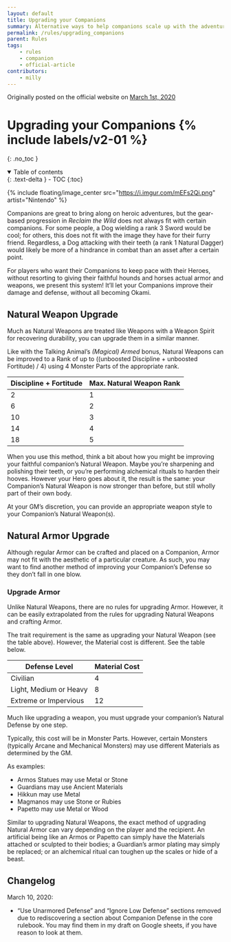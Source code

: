 ```yaml
---
layout: default
title: Upgrading your Companions
summary: Alternative ways to help companions scale up with the adventure
permalink: /rules/upgrading_companions
parent: Rules
tags:
    - rules
    - companion
    - official-article
contributors:
    - milly
---
```


Originally posted on the official website on [March 1st, 2020](https://reclaimthewild.net/index.php/2020/03/01/upgrading-your-companions/)

# Upgrading your Companions {% include labels/v2-01 %}
{: .no_toc }

<details open markdown="block">
  <summary>
    Table of contents
  </summary>
  {: .text-delta }
- TOC
{:toc}
</details>

{% include floating/image_center src="https://i.imgur.com/mEFs2Qi.png" artist="Nintendo" %}

Companions are great to bring along on heroic adventures, but the gear-based progression in *Reclaim the Wild* does not always fit with certain companions. For some people, a Dog wielding a rank 3 Sword would be cool; for others, this does not fit with the image they have for their furry friend. Regardless, a Dog attacking with their teeth (a rank 1 Natural Dagger) would likely be more of a hindrance in combat than an asset after a certain point.

For players who want their Companions to keep pace with their Heroes, without resorting to giving their faithful hounds and horses actual armor and weapons, we present this system! It’ll let your Companions improve their damage and defense, without all becoming Okami.

## Natural Weapon Upgrade

Much as Natural Weapons are treated like Weapons with a Weapon Spirit for recovering durability, you can upgrade them in a similar manner.

Like with the Talking Animal’s *(Magical) Armed* bonus, Natural Weapons can be improved to a Rank of up to ((unboosted Discipline + unboosted Fortitude) / 4) using 4 Monster Parts of the appropriate rank.

| Discipline + Fortitude | Max. Natural Weapon Rank |
|------------------------|--------------------------|
| 2                      | 1                        |
| 6                      | 2                        |
| 10                     | 3                        |
| 14                     | 4                        |
| 18                     | 5                        |

When you use this method, think a bit about how you might be improving your faithful companion’s Natural Weapon. Maybe you’re sharpening and polishing their teeth, or you’re performing alchemical rituals to harden their hooves. However your Hero goes about it, the result is the same: your Companion’s Natural Weapon is now stronger than before, but still wholly part of their own body.

At your GM’s discretion, you can provide an appropriate weapon style to your Companion’s Natural Weapon(s).

## Natural Armor Upgrade

Although regular Armor can be crafted and placed on a Companion, Armor may not fit with the aesthetic of a particular creature. As such, you may want to find another method of improving your Companion’s Defense so they don’t fall in one blow.

### Upgrade Armor

Unlike Natural Weapons, there are no rules for upgrading Armor. However, it can be easily extrapolated from the rules for upgrading Natural Weapons and crafting Armor.

The trait requirement is the same as upgrading your Natural Weapon (see the table above). However, the Material cost is different. See the table below.

| Defense Level          | Material Cost |
|------------------------|---------------|
| Civilian               | 4             |
| Light, Medium or Heavy | 8             |
| Extreme or Impervious  | 12            |

Much like upgrading a weapon, you must upgrade your companion’s Natural Defense by one step.

Typically, this cost will be in Monster Parts. However, certain Monsters (typically Arcane and Mechanical Monsters) may use different Materials as determined by the GM.

As examples:
* Armos Statues may use Metal or Stone
* Guardians may use Ancient Materials
* Hikkun may use Metal
* Magmanos may use Stone or Rubies
* Papetto may use Metal or Wood

Similar to upgrading Natural Weapons, the exact method of upgrading Natural Armor can vary depending on the player and the recipient. An artificial being like an Armos or Papetto can simply have the Materials attached or sculpted to their bodies; a Guardian’s armor plating may simply be replaced; or an alchemical ritual can toughen up the scales or hide of a beast.

## Changelog

March 10, 2020:
* “Use Unarmored Defense” and “Ignore Low Defense” sections removed due to rediscovering a section about Companion Defense in the core rulebook. You may find them in my draft on Google sheets, if you have reason to look at them.